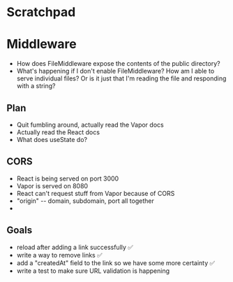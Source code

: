 # Scratchpad

# Middleware

- How does FileMiddleware expose the contents of the public directory?
- What's happening if I don't enable FileMiddleware? How am I able to serve individual files? Or is it just that I'm reading the file and responding with a string?

## Plan

- Quit fumbling around, actually read the Vapor docs
- Actually read the React docs
- What does useState do?

## CORS

- React is being served on port 3000
- Vapor is served on 8080
- React can't request stuff from Vapor because of CORS
- "origin" -- domain, subdomain, port all together
- 

## Goals

- reload after adding a link successfully ✅
- write a way to remove links ✅
- add a "createdAt" field to the link so we have some more certainty ✅
- write a test to make sure URL validation is happening
